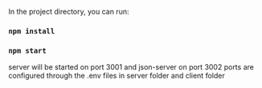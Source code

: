 In the project directory, you can run:

### `npm install` 
### `npm start`

server will be started on port 3001
and json-server on port 3002
ports are configured through the .env files in server folder and client folder
